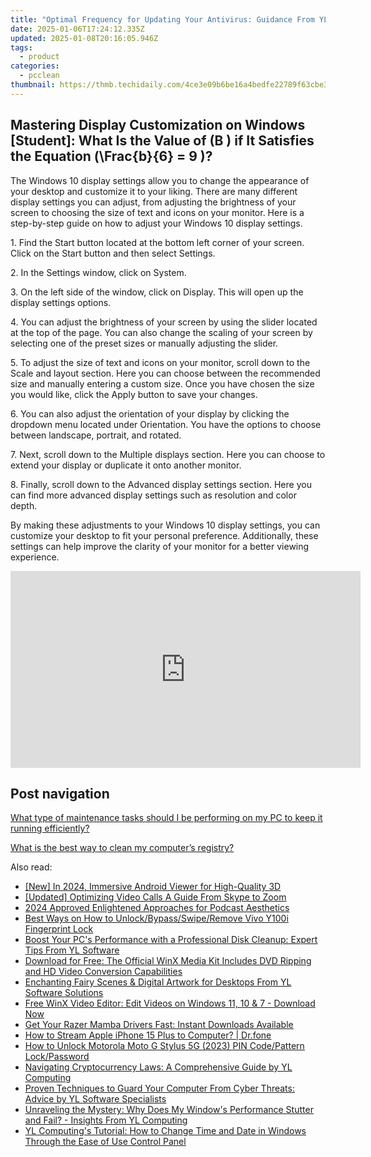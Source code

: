 ```yaml
---
title: "Optimal Frequency for Updating Your Antivirus: Guidance From YL Computing's Expertise"
date: 2025-01-06T17:24:12.335Z
updated: 2025-01-08T20:16:05.946Z
tags:
  - product
categories:
  - pcclean
thumbnail: https://thmb.techidaily.com/4ce3e09b6be16a4bedfe22789f63cbe3ee4e3f00e904ff59e25edd73f99d4f26.jpg
---
```


## Mastering Display Customization on Windows [Student]: What Is the Value of \(B \) if It Satisfies the Equation \(\Frac{b}{6} = 9 \)?

The Windows 10 display settings allow you to change the appearance of your desktop and customize it to your liking. There are many different display settings you can adjust, from adjusting the brightness of your screen to choosing the size of text and icons on your monitor. Here is a step-by-step guide on how to adjust your Windows 10 display settings. 

1\. Find the Start button located at the bottom left corner of your screen. Click on the Start button and then select Settings.

2\. In the Settings window, click on System.

3\. On the left side of the window, click on Display. This will open up the display settings options. 

4\. You can adjust the brightness of your screen by using the slider located at the top of the page. You can also change the scaling of your screen by selecting one of the preset sizes or manually adjusting the slider.

5\. To adjust the size of text and icons on your monitor, scroll down to the Scale and layout section. Here you can choose between the recommended size and manually entering a custom size. Once you have chosen the size you would like, click the Apply button to save your changes.

6\. You can also adjust the orientation of your display by clicking the dropdown menu located under Orientation. You have the options to choose between landscape, portrait, and rotated.

7\. Next, scroll down to the Multiple displays section. Here you can choose to extend your display or duplicate it onto another monitor.

8\. Finally, scroll down to the Advanced display settings section. Here you can find more advanced display settings such as resolution and color depth. 

By making these adjustments to your Windows 10 display settings, you can customize your desktop to fit your personal preference. Additionally, these settings can help improve the clarity of your monitor for a better viewing experience.

<!-- affiliate ads begin -->
<iframe width="560" height="315" src="https://www.youtube.com/embed/U6lCtLUeROA?si=se6OFuis9JpcTGJf" title="YouTube video player" frameborder="0" allow="accelerometer; autoplay; clipboard-write; encrypted-media; gyroscope; picture-in-picture; web-share" referrerpolicy="strict-origin-when-cross-origin" allowfullscreen></iframe>
<!-- affiliate ads end -->

## Post navigation

[What type of maintenance tasks should I be performing on my PC to keep it running efficiently?](https://tools.techidaily.com/pcclean/products/)

[What is the best way to clean my computer’s registry?](https://tools.techidaily.com/pcclean/products/)

<ins class="adsbygoogle"
     style="display:block"
     data-ad-format="autorelaxed"
     data-ad-client="ca-pub-7571918770474297"
     data-ad-slot="1223367746"></ins>

<ins class="adsbygoogle"
     style="display:block"
     data-ad-client="ca-pub-7571918770474297"
     data-ad-slot="8358498916"
     data-ad-format="auto"
     data-full-width-responsive="true"></ins>

<span class="atpl-alsoreadstyle">Also read:</span>
<div><ul>
<li><a href="https://fox-links.techidaily.com/new-in-2024-immersive-android-viewer-for-high-quality-3d/"><u>[New] In 2024, Immersive Android Viewer for High-Quality 3D</u></a></li>
<li><a href="https://extra-guidance.techidaily.com/updated-optimizing-video-calls-a-guide-from-skype-to-zoom/"><u>[Updated] Optimizing Video Calls A Guide From Skype to Zoom</u></a></li>
<li><a href="https://fox-info.techidaily.com/2024-approved-enlightened-approaches-for-podcast-aesthetics/"><u>2024 Approved Enlightened Approaches for Podcast Aesthetics</u></a></li>
<li><a href="https://android-unlock.techidaily.com/best-ways-on-how-to-unlockbypassswiperemove-vivo-y100i-fingerprint-lock-by-drfone-android/"><u>Best Ways on How to Unlock/Bypass/Swipe/Remove Vivo Y100i Fingerprint Lock</u></a></li>
<li><a href="https://discover-fantastic.techidaily.com/boost-your-pcs-performance-with-a-professional-disk-cleanup-expert-tips-from-yl-software/"><u>Boost Your PC's Performance with a Professional Disk Cleanup: Expert Tips From YL Software</u></a></li>
<li><a href="https://some-knowledge.techidaily.com/download-for-free-the-official-winx-media-kit-includes-dvd-ripping-and-hd-video-conversion-capabilities/"><u>Download for Free: The Official WinX Media Kit Includes DVD Ripping and HD Video Conversion Capabilities</u></a></li>
<li><a href="https://discover-fantastic.techidaily.com/enchanting-fairy-scenes-and-digital-artwork-for-desktops-from-yl-software-solutions/"><u>Enchanting Fairy Scenes & Digital Artwork for Desktops From YL Software Solutions</u></a></li>
<li><a href="https://some-guidance.techidaily.com/free-winx-video-editor-edit-videos-on-windows-11-10-and-7-download-now/"><u>Free WinX Video Editor: Edit Videos on Windows 11, 10 & 7 - Download Now</u></a></li>
<li><a href="https://hardware-updates.techidaily.com/get-your-razer-mamba-drivers-fast-instant-downloads-available/"><u>Get Your Razer Mamba Drivers Fast: Instant Downloads Available</u></a></li>
<li><a href="https://screen-mirror.techidaily.com/how-to-stream-apple-iphone-15-plus-to-computer-drfone-by-drfone-ios/"><u>How to Stream Apple iPhone 15 Plus to Computer? | Dr.fone</u></a></li>
<li><a href="https://android-unlock.techidaily.com/how-to-unlock-motorola-moto-g-stylus-5g-2023-pin-codepattern-lockpassword-by-drfone-android/"><u>How to Unlock Motorola Moto G Stylus 5G (2023) PIN Code/Pattern Lock/Password</u></a></li>
<li><a href="https://discover-fantastic.techidaily.com/navigating-cryptocurrency-laws-a-comprehensive-guide-by-yl-computing/"><u>Navigating Cryptocurrency Laws: A Comprehensive Guide by YL Computing</u></a></li>
<li><a href="https://discover-fantastic.techidaily.com/proven-techniques-to-guard-your-computer-from-cyber-threats-advice-by-yl-software-specialists/"><u>Proven Techniques to Guard Your Computer From Cyber Threats: Advice by YL Software Specialists</u></a></li>
<li><a href="https://discover-fantastic.techidaily.com/unraveling-the-mystery-why-does-my-windows-performance-stutter-and-fail-insights-from-yl-computing/"><u>Unraveling the Mystery: Why Does My Window's Performance Stutter and Fail? - Insights From YL Computing</u></a></li>
<li><a href="https://discover-fantastic.techidaily.com/yl-computings-tutorial-how-to-change-time-and-date-in-windows-through-the-ease-of-use-control-panel/"><u>YL Computing's Tutorial: How to Change Time and Date in Windows Through the Ease of Use Control Panel</u></a></li>
</ul></div>

